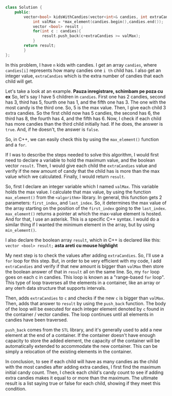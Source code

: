 ```cpp
class Solution {
    public:
        vector<bool> kidsWithCandies(vector<int>& candies, int extraCandies) {
            int valMax = *max_element(candies.begin(),candies.end());
            vector <bool> result ;
            for(int c : candies){
                result.push_back(c+extraCandies >= valMax);
            }
        return result;
        }
};
```

In this problem, I have `n` kids with candies. I get an array `candies`, where `candies[i]` represents how many candies one `i th` child has. I also get an integer value, `extraCandies` which is the extra number of candies that each child will get.

Let's take a look at an example.  **Pauza inregistrare, schimbam pe poza cu ex**
So, let's say I have 5 children in `candies`. First one has 2 candies, second has 3, third has 5, fourth one has 1, and the fifth one has 3.
The one with the most candy is the third one. So, 5 is the max value.
Then, I give each child 3 extra candies. So the first child now has 5 candies, the second has 6, the third has 8, the fourth has 4, and the fifth has 6.
Now, I check if each child has more candies than the third child initially had. If he does, the answer is `true`. And, if he doesn't, the answer is `false`.

So, in C++, we can easily check this by using the `max_element()` function and a `for`.

If I was to describe the steps needed to solve this algorithm, I would first need to declare a variable to hold the maximum value, and the boolean vector `result`. Then, I would give each child the `extraCandies` value and verify if the new amount of candy that the child has is more than the max value which we calculated. Finally, I would return `result`.

So, first I declare an integer variable which I named `valMax`. This variable holds the max value. I calculate that max value, by using the function `max_element()` from the `<algorithm>` library. In general, this function gets 2 parameters: `first_index`, and `last_index`. So, it determines the max value of the array starting on the position of the `first_index` going to the `last_index`.
`max_element()` returns a pointer at which the max-value element is hosted. And for that, I use an asterisk. This is a specific C++ syntax. I would do a similar thing if I wanted the minimum element in the array, but by using `min_element()`.

I also declare the boolean array `result`, which in C++ is declared like this:
`vector <bool> result;` **asta areti cu mouse highlight**

My next step is to check the values after adding `extraCandies`. So, I'll use a `for` loop for this step. But, in order to be very efficient with my code, I add `extraCandies` and verify if that new amount is bigger than `valMax` then store the boolean answer of that in `result` all on the same line.
So, my `for` loop goes on each c in candies. This loop is known as a "range-based `for` loop". This type of loop traverses all the elements in a container, like an array or any oterh data structure that supports intervals.

Then, adds `extraCandies` to `c` and checks if the new `c` is bigger than `valMax`. Then, adds that answer to `result` by using the `push_back` function. 
The body of the loop will be executed for each integer element denoted by `c` found in the container / vector candies. The loop continues until all elements in candies have been traversed.

`push_back` comes from the `STL` library, and it's generally used to add a new element at the end of a container. If the container doesn't have enough capacity to store the added element, the capacity of the container will be automatically extended to accommodate the new container. This can be simply a relocation of the existing elements in the container.

In conclusion, to see if each child will have as many candies as the child with the most candies after adding extra candies, I first find the maximum initial candy count. Then, I check each child's candy count to see if adding extra candies makes it equal to or more than the maximum. The ultimate result is a list saying true or false for each child, showing if they meet this condition.